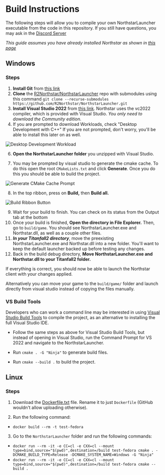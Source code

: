 # Build Instructions
The following steps will allow you to compile your own NorthstarLauncher executable from the code in this repository. If you still have questions, you may ask in the [Discord Server](https://discord.gg/northstar)

*This guide assumes you have already installed Northstar as shown in [this page](https://r2northstar.gitbook.io/r2northstar-wiki/installing-northstar/basic-setup)*

## Windows
### Steps
1. **Install Git** from [this link](https://git-scm.com)
2. **Clone** the [R2Northstar/NorthstarLauncher](https://github.com/R2Northstar/NorthstarLauncher) repo with submodules using this command `git clone --recurse-submodules https://github.com/R2Northstar/NorthstarLauncher.git`
3. **Install Visual Studio 2022** from [this link](https://visualstudio.microsoft.com/downloads/). Northstar uses the vc2022 compiler, which is provided with Visual Studio. *You only need to download the Community edition.*
4. If you are prompted to download Workloads, check "Desktop Development with C++" If you are not prompted, don't worry, you'll be able to install this later on as well.

![Desktop Development Workload](https://user-images.githubusercontent.com/40443620/147722260-b6ec90e9-7b74-4fb7-b512-680c039afaef.png)

6. **Open the NorthstarLauncher folder** you unzipped with Visual Studio.

7. You may be prompted by visual studio to generate the cmake cache. To do this open the root `CMakeLists.txt` and click **Generate**. Once you do this you should be able to build the project.

![Generate CMake Cache Prompt](https://github.com/R2Northstar/NorthstarLauncher/assets/64418963/2d825acb-3118-4cf0-84d2-cbc9174dece5)

8. In the top ribbon, press on **Build,** then **Build all.**

![Build Ribbon Button](https://github.com/R2Northstar/NorthstarLauncher/assets/64418963/cd8e87b6-7b0f-462c-88bf-639777396501)

9. Wait for your build to finish. You can check on its status from the Output tab at the bottom
10. Once your build is finished, **Open the directory in File Explorer.** Then, go to `build/game`. You should see NorthstarLauncher.exe and Northstar.dll, as well as a couple other files.
11. **_In your Titanfall2 directory_**, move the preexisting NorthstarLauncher.exe and Northstar.dll into a new folder. You'll want to keep the default launcher backed up before testing any changes.
12. Back in the build debug directory, **Move NorthstarLauncher.exe and Northstar.dll to your Titanfall2 folder.**

If everything is correct, you should now be able to launch the Northstar client with your changes applied.

Alternatively you can move your game to the `build/game/` folder and launch directly from visual studio instead of copying the files manually.

### VS Build Tools

Developers who can work a command line may be interested in using [Visual Studio Build Tools](https://visualstudio.microsoft.com/downloads/#build-tools-for-visual-studio-2022) to compile the project, as an alternative to installing the full Visual Studio IDE.

- Follow the same steps as above for Visual Studio Build Tools, but instead of opening in Visual Studio, run the Command Prompt for VS 2022 and navigate to the NorthstarLauncher.

- Run `cmake . -G "Ninja"` to generate build files.

- Run `cmake --build .` to build the project.
  
## Linux
### Steps
1. Download the [Dockerfile.txt](https://github.com/R2Northstar/NorthstarLauncher/files/11956764/Dockerfile.txt) file. Rename it to just `Dockerfile` (GitHub wouldn't allow uploading otherwise).
  
2. Run the following command:
* `docker build --rm -t test-fedora`
3. Go to the `NorthstarLauncher` folder and run the following commands:
*  `docker run --rm -it -e CC=cl -e CXX=cl --mount type=bind,source="$(pwd)",destination=/build test-fedora cmake . -DCMAKE_BUILD_TYPE=Release -DCMAKE_SYSTEM_NAME=Windows -G "Ninja"`
*  `docker run --rm -it -e CC=cl -e CXX=cl --mount type=bind,source="$(pwd)",destination=/build test-fedora cmake --build .`
